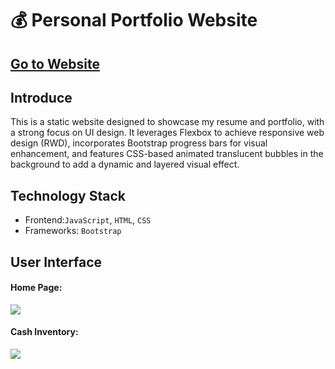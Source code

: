 :moneybag: Personal Portfolio Website
===

[Go to Website](https://jackyfang-portfolio.netlify.app/)
--

Introduce
---
This is a static website designed to showcase my resume and portfolio, with a strong focus on UI design. It leverages Flexbox to achieve responsive web design (RWD), incorporates Bootstrap progress bars for visual enhancement, and features CSS-based animated translucent bubbles in the background to add a dynamic and layered visual effect.


Technology Stack
---
* Frontend:`JavaScript`, `HTML`, `CSS`
* Frameworks: `Bootstrap`


User Interface
---
    
#### Home Page:
![](static/images/homepage.png)

#### Cash Inventory:
![](static/images/cash_inventory.png)
